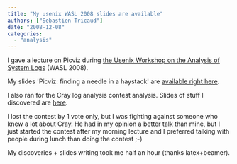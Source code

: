 ```yaml
---
title: "My usenix WASL 2008 slides are available"
authors: ["Sebastien Tricaud"]
date: "2008-12-08"
categories: 
  - "analysis"
---
```


I gave a lecture on Picviz during [the Usenix Workshop on the Analysis of System Logs](http://www.usenix.org/events/wasl08/tech/) (WASL 2008).

My slides 'Picviz: finding a needle in a haystack' are [available right here](http://www.wallinfire.net/files/picviz-usenix-wasl2008.pdf).

I also ran for the Cray log analysis contest analysis. Slides of stuff I discovered are [here](http://www.wallinfire.net/files/wasl2008-craylog-contest.pdf).

I lost the contest by 1 vote only, but I was fighting against someone who knew a lot about Cray. He had in my opinion a better talk than mine, but I just started the contest after my morning lecture and I preferred talking with people during lunch than doing the contest ;-)

My discoveries + slides writing took me half an hour (thanks latex+beamer).
